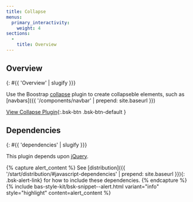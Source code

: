 ```yaml
---
title: Collapse
menus:
  primary_interactivity:
    weight: 4
sections:
  -
    title: Overview
---
```


## Overview
{: #{{ 'Overview' | slugify }}}

Use the Boostrap [collapse](http://getbootstrap.com/javascript/#collapse) plugin to create collapseble elements, such
as [navbars]({{ '/components/navbar' | prepend: site.baseurl }})

[View Collapse Plugin](http://getbootstrap.com/javascript/#collapse){:.bsk-btn .bsk-btn-default }

## Dependencies
{: #{{ 'dependencies' | slugify }}}

This plugin depends upon [jQuery](https://jquery.com).

{% capture alert_content %}
See [distribution]({{ '/start/distribution/#javascript-dependencies' | prepend: site.baseurl }}){: .bsk-alert-link} for
how to include these dependencies.
{% endcapture %}
{% include bas-style-kit/bsk-snippet--alert.html
  variant="info"
  style="highlight"
  content=alert_content
%}
